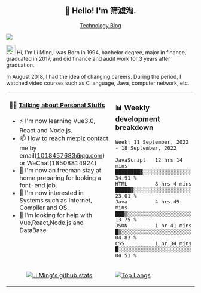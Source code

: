 <h2 align="center">👋 Hello! I'm 筛滤淘.</h2>
<p align="center">
  <a href="https://resume.lm2048.top/">Technology Blog</a> 
</p>

![](https://komarev.com/ghpvc/?username=lm101845&color=brightgreen&label=PROFILE+VIEWS)

<img height="25" src='https://qpluspicture.oss-cn-beijing.aliyuncs.com/6LjjQA/Hi.gif' alt='Hi' width="24"/> Hi, I'm Li Ming,I was Born in 1994, bachelor degree, major in finance, graduated in 2017, and did finance and audit work for 3 years after graduation.

In August 2018, I had the idea of changing careers. During the period, I watched video courses such as C language, Java, computer network, etc.

<table align="center">
<tr>
<td valign="top" width="60%">

#### 🏋️‍♀️ <a href="https://github.com/lm101845" target="_blank">Talking about Personal Stuffs</a>

<!-- recent_releases starts -->

- ⚡ I'm now learning Vue3.0, React and Node.js.
- 📫 How to reach me:plz contact me by email(1018457683@qq.com) or WeChat(18508814924)
- 🏫 I'm now an freeman stay at home preparing for looking a font-end job.
- 👯 I'm now interested in Systems such as Internet, Compiler and OS.
- 🤔 I’m looking for help with Vue,React,Node.js and DataBase.
  </td>
  <td>
### 📊 Weekly development breakdown
<!--START_SECTION:waka-->
```text
Week: 11 September, 2022 - 18 September, 2022

JavaScript   12 hrs 14 mins  ████████▓░░░░░░░░░░░░░░░░   34.91 % 
HTML         8 hrs 4 mins    █████▓░░░░░░░░░░░░░░░░░░░   23.01 % 
Java         4 hrs 49 mins   ███▒░░░░░░░░░░░░░░░░░░░░░   13.75 % 
JSON         1 hr 41 mins    █▒░░░░░░░░░░░░░░░░░░░░░░░   04.83 % 
CSS          1 hr 34 mins    █░░░░░░░░░░░░░░░░░░░░░░░░   04.51 % 
```
<!--END_SECTION:waka-->
</td>
</tr>
<tr>
<td>
<p align="center"><a href="https://github.com/lm101845"><img src="https://github-readme-stats.vercel.app/api?username=lm101845&hide_border=true&show_icons=true&theme=buefy" alt="Li Ming's github stats"></a>
</p>
</td>
<td>

<a href="https://github.com/lm101845">
  <img align="center" alt="Top Langs" src="https://github-readme-stats.vercel.app/api/top-langs/?username=lm101845" />
</a>
</td>
</tr>
</table>

